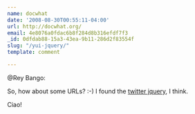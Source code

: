 ```yaml
---
name: docwhat
date: '2008-08-30T00:55:11-04:00'
url: http://docwhat.org/
email: 4e8076a0fdac6b8f284d8b316efdf7f3
_id: 0dfdab88-15a3-43ea-9b11-286d2f83554f
slug: "/yui-jquery/"
template: comment

---
```


@Rey Bango:

So, how about some URLs? :-)  I found the <a href="http://twitter.com/jquery" rel="nofollow">twitter jquery</a>, I think.

Ciao!
